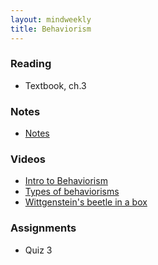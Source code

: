 ```yaml
---
layout: mindweekly
title: Behaviorism
---
```


### Reading
+ Textbook, ch.3

### Notes
+ [Notes](notes)

### Videos
+ [Intro to Behaviorism](https://www.youtube.com/watch?v=FR2odu9jbHs)
+ [Types of behaviorisms](https://www.youtube.com/watch?v=gEVQQp3gwX0)
+ [Wittgenstein's beetle in a box](https://www.youtube.com/watch?v=x86hLtOkou8)

### Assignments
+ Quiz 3

